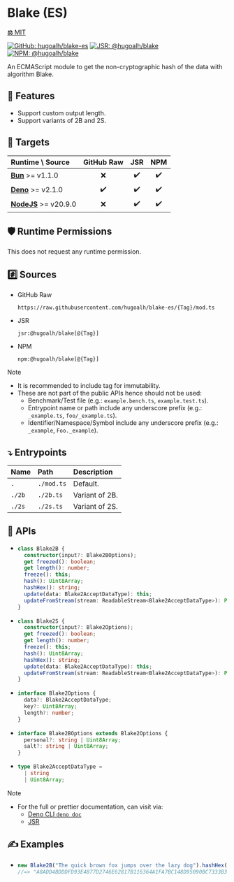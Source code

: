 # Blake (ES)

[**⚖️** MIT](./LICENSE.md)

[![GitHub: hugoalh/blake-es](https://img.shields.io/github/v/release/hugoalh/blake-es?label=hugoalh/blake-es&labelColor=181717&logo=github&logoColor=ffffff&sort=semver&style=flat "GitHub: hugoalh/blake-es")](https://github.com/hugoalh/blake-es)
[![JSR: @hugoalh/blake](https://img.shields.io/jsr/v/@hugoalh/blake?label=@hugoalh/blake&labelColor=F7DF1E&logo=jsr&logoColor=000000&style=flat "JSR: @hugoalh/blake")](https://jsr.io/@hugoalh/blake)
[![NPM: @hugoalh/blake](https://img.shields.io/npm/v/@hugoalh/blake?label=@hugoalh/blake&labelColor=CB3837&logo=npm&logoColor=ffffff&style=flat "NPM: @hugoalh/blake")](https://www.npmjs.com/package/@hugoalh/blake)

An ECMAScript module to get the non-cryptographic hash of the data with algorithm Blake.

## 🌟 Features

- Support custom output length.
- Support variants of 2B and 2S.

## 🎯 Targets

| **Runtime \\ Source** | **GitHub Raw** | **JSR** | **NPM** |
|:--|:-:|:-:|:-:|
| **[Bun](https://bun.sh/)** >= v1.1.0 | ❌ | ✔️ | ✔️ |
| **[Deno](https://deno.land/)** >= v2.1.0 | ✔️ | ✔️ | ✔️ |
| **[NodeJS](https://nodejs.org/)** >= v20.9.0 | ❌ | ✔️ | ✔️ |

## 🛡️ Runtime Permissions

This does not request any runtime permission.

## #️⃣ Sources

- GitHub Raw
  ```
  https://raw.githubusercontent.com/hugoalh/blake-es/{Tag}/mod.ts
  ```
- JSR
  ```
  jsr:@hugoalh/blake[@{Tag}]
  ```
- NPM
  ```
  npm:@hugoalh/blake[@{Tag}]
  ```

> [!NOTE]
> - It is recommended to include tag for immutability.
> - These are not part of the public APIs hence should not be used:
>   - Benchmark/Test file (e.g.: `example.bench.ts`, `example.test.ts`).
>   - Entrypoint name or path include any underscore prefix (e.g.: `_example.ts`, `foo/_example.ts`).
>   - Identifier/Namespace/Symbol include any underscore prefix (e.g.: `_example`, `Foo._example`).

## ⤵️ Entrypoints

| **Name** | **Path** | **Description** |
|:--|:--|:--|
| `.` | `./mod.ts` | Default. |
| `./2b` | `./2b.ts` | Variant of 2B. |
| `./2s` | `./2s.ts` | Variant of 2S. |

## 🧩 APIs

- ```ts
  class Blake2B {
    constructor(input?: Blake2BOptions);
    get freezed(): boolean;
    get length(): number;
    freeze(): this;
    hash(): Uint8Array;
    hashHex(): string;
    update(data: Blake2AcceptDataType): this;
    updateFromStream(stream: ReadableStream<Blake2AcceptDataType>): Promise<this>;
  }
  ```
- ```ts
  class Blake2S {
    constructor(input?: Blake2Options);
    get freezed(): boolean;
    get length(): number;
    freeze(): this;
    hash(): Uint8Array;
    hashHex(): string;
    update(data: Blake2AcceptDataType): this;
    updateFromStream(stream: ReadableStream<Blake2AcceptDataType>): Promise<this>;
  }
  ```
- ```ts
  interface Blake2Options {
    data?: Blake2AcceptDataType;
    key?: Uint8Array;
    length?: number;
  }
  ```
- ```ts
  interface Blake2BOptions extends Blake2Options {
    personal?: string | Uint8Array;
    salt?: string | Uint8Array;
  }
  ```
- ```ts
  type Blake2AcceptDataType =
    | string
    | Uint8Array;
  ```

> [!NOTE]
> - For the full or prettier documentation, can visit via:
>   - [Deno CLI `deno doc`](https://docs.deno.com/runtime/reference/cli/doc/)
>   - [JSR](https://jsr.io/@hugoalh/blake)

## ✍️ Examples

- ```ts
  new Blake2B("The quick brown fox jumps over the lazy dog").hashHex();
  //=> "A8ADD4BDDDFD93E4877D2746E62817B116364A1FA7BC148D95090BC7333B3673F82401CF7AA2E4CB1ECD90296E3F14CB5413F8ED77BE73045B13914CDCD6A918"
  ```
